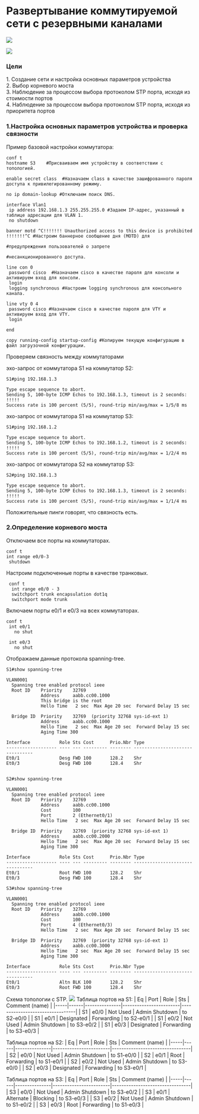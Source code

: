 
<h1>Развертывание коммутируемой сети с резервными каналами</h1>

![](https://github.com/rayakhin/OTUS_Neteng/blob/master/Homework/HW_2/Topo_STP.PNG)

![](https://github.com/rayakhin/OTUS_Neteng/blob/master/Homework/HW_2/IP_Table.PNG)

<h3>Цели</h3>
 1. Создание сети и настройка основных параметров устройства</br>  
 2. Выбор корневого моста</br>  
 3. Наблюдение за процессом выбора протоколом STP порта, исходя из стоимости портов</br>
 4. Наблюдение за процессом выбора протоколом STP порта, исходя из приоритета портов</br>
 
<h3>1.Настройка основных параметров устройства и проверка связности</h3>

Пример  базовой настройки коммутатора: 

```
conf t
hostname S3    #Присваиваем имя устройству в соответствии с топологией.    

enable secret class  #Назначаем class в качестве зашифрованного пароля доступа к привилегированному режиму.

no ip domain-lookup #Отключаем поиск DNS.
         
interface Vlan1   
 ip address 192.168.1.3 255.255.255.0 #Задаем IP-адрес, указанный в таблице адресации для VLAN 1.
 no shutdown

banner motd ^C!!!!!!! Unauthorized access to this device is prohibited !!!!!!!^C #Настроим баннерное сообщение дня (MOTD) для
                                                                                 #предупреждения пользователей о запрете
                                                                                 #несанкционированного доступа.

line con 0            
 password cisco  #Назначаем cisco в качестве пароля для консоли и активируем вход для консоли.
 login
 logging synchronous #Настроим logging synchronous для консольного канала.

line vty 0 4  
 password cisco #Назначаем cisco в качестве пароля для VTY и активируем вход для VTY.
 login

end

copy running-config startup-config #Копируем текущую конфигурацию в файл загрузочной конфигурации.

```

Проверяем связность между коммутаторами

эхо-запрос от коммутатора S1 на коммутатор S2:
```
S1#ping 192.168.1.3                   

Type escape sequence to abort.
Sending 5, 100-byte ICMP Echos to 192.168.1.3, timeout is 2 seconds:
!!!!!
Success rate is 100 percent (5/5), round-trip min/avg/max = 1/5/8 ms
```

эхо-запрос от коммутатора S1 на коммутатор S3:

```
S1#ping 192.168.1.2

Type escape sequence to abort.
Sending 5, 100-byte ICMP Echos to 192.168.1.2, timeout is 2 seconds:
!!!!!
Success rate is 100 percent (5/5), round-trip min/avg/max = 1/2/4 ms
```

эхо-запрос от коммутатора S2 на коммутатор S3:

```
S2#ping 192.168.1.3                   

Type escape sequence to abort.
Sending 5, 100-byte ICMP Echos to 192.168.1.3, timeout is 2 seconds:
!!!!!
Success rate is 100 percent (5/5), round-trip min/avg/max = 1/1/4 ms
```
Положительные пинги говорят, что связность есть. 

<h3>2.Определение корневого моста</h3>

Отключаем все порты на коммутаторах.
```
conf t
int range e0/0-3
 shutdown
``` 
Настроим подключенные порты в качестве транковых.
```
 conf t
  int range e0/0 - 3
  switchport trunk encapsulation dot1q
  switchport mode trunk
```
 

Включаем порты е0/1 и е0/3 на всех коммутаторах. 

```
conf t
 int e0/1
   no shut
 
 int e0/3
   no shut
```

Отображаем данные протокола spanning-tree.

```
S1#show spanning-tree 

VLAN0001
  Spanning tree enabled protocol ieee
  Root ID    Priority    32769
             Address     aabb.cc00.1000
             This bridge is the root
             Hello Time   2 sec  Max Age 20 sec  Forward Delay 15 sec

  Bridge ID  Priority    32769  (priority 32768 sys-id-ext 1)
             Address     aabb.cc00.1000
             Hello Time   2 sec  Max Age 20 sec  Forward Delay 15 sec
             Aging Time 300

Interface           Role Sts Cost      Prio.Nbr Type
------------------- ---- --- --------- -------- --------------------------------
Et0/1               Desg FWD 100       128.2    Shr 
Et0/3               Desg FWD 100       128.4    Shr 


S2#show spanning-tree 

VLAN0001
  Spanning tree enabled protocol ieee
  Root ID    Priority    32769
             Address     aabb.cc00.1000
             Cost        100
             Port        2 (Ethernet0/1)
             Hello Time   2 sec  Max Age 20 sec  Forward Delay 15 sec

  Bridge ID  Priority    32769  (priority 32768 sys-id-ext 1)
             Address     aabb.cc00.2000
             Hello Time   2 sec  Max Age 20 sec  Forward Delay 15 sec
             Aging Time 300

Interface           Role Sts Cost      Prio.Nbr Type
------------------- ---- --- --------- -------- --------------------------------
Et0/1               Root FWD 100       128.2    Shr 
Et0/3               Desg FWD 100       128.4    Shr 

S3#show spanning-tree 

VLAN0001
  Spanning tree enabled protocol ieee
  Root ID    Priority    32769
             Address     aabb.cc00.1000
             Cost        100
             Port        4 (Ethernet0/3)
             Hello Time   2 sec  Max Age 20 sec  Forward Delay 15 sec

  Bridge ID  Priority    32769  (priority 32768 sys-id-ext 1)
             Address     aabb.cc00.3000
             Hello Time   2 sec  Max Age 20 sec  Forward Delay 15 sec
             Aging Time 300

Interface           Role Sts Cost      Prio.Nbr Type
------------------- ---- --- --------- -------- --------------------------------
Et0/1               Altn BLK 100       128.2    Shr 
Et0/3               Root FWD 100       128.4    Shr 
```
Схема топологии с STP. 
![](https://github.com/rayakhin/OTUS_Neteng/blob/master/Homework/HW_2/Topo_STP2.PNG)
Таблица портов на S1:
| Eq  | Port | Role          | Sts                    | Comment (name)                  |
|-----|------|---------------|------------------------|---------------------------------|
| S1  | e0/0 | Not Used      | Admin Shutdown         | to S2-e0/0                      |
| S1  | e0/1 | Designated    | Forwarding             | to S2-e0/1                      |
| S1  | e0/2 | Not Used      | Admin Shutdown         | to S3-e0/2                      |
| S1  | e0/3 | Designated    | Forwarding             | to S3-e0/3                      |


Таблица портов на S2:
| Eq  | Port | Role          | Sts                    | Comment (name)                  |
|-----|------|---------------|------------------------|---------------------------------|
| S2  | e0/0 | Not Used      | Admin Shutdown         | to S1-e0/0                      |
| S2  | e0/1 | Root          | Forwarding             | to S1-e0/1                      |
| S2  | e0/2 | Not Used      | Admin Shutdown         | to S3-e0/0                      |
| S2  | e0/3 | Designated    | Forwarding             | to S3-e0/1                      |


Таблица портов на S3:
| Eq  | Port | Role          | Sts                    | Comment (name)                  |
|-----|------|---------------|------------------------|---------------------------------|
| S3  | e0/0 | Not Used      | Admin Shutdown         | to S3-e0/2                      |
| S3  | e0/1 | Alternate     | Blocking               | to S3-e0/3                      |
| S3  | e0/2 | Not Used      | Admin Shutdown         | to S1-e0/2                      |
| S3  | e0/3 | Root          | Forwarding             | to S1-e0/3                      |

